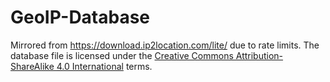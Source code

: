 # GeoIP-Database
Mirrored from https://download.ip2location.com/lite/ due to rate limits. The database file is licensed under the [Creative Commons Attribution-ShareAlike 4.0 International](https://creativecommons.org/licenses/by-sa/4.0/) terms.
